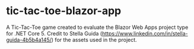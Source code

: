 # tic-tac-toe-blazor-app
 A Tic-Tac-Toe game created to evaluate the Blazor Web Apps project type for .NET Core 5. Credit to Stella Guida (https://www.linkedin.com/in/stella-guida-4b5b4a145/) for the assets used in the project.
